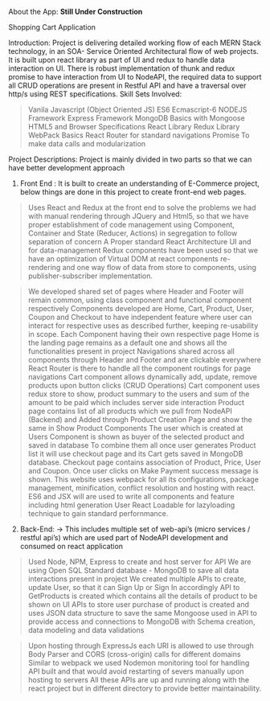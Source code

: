About the App: <b> Still Under Construction </b>

Shopping Cart Application


Introduction: Project is delivering detailed working flow of each MERN Stack technology, in an SOA-
Service Oriented Architectural flow of web projects. It is built upon react library as part of UI and redux
to handle data interaction on UI. There is robust implementation of thunk and redux promise to have
interaction from UI to NodeAPI, the required data to support all CRUD operations are present in
Restful API and have a traversal over http/s using REST specifications.
Skill Sets Involved:
> Vanila Javascript (Object Oriented JS)
> ES6 Ecmascript-6
> NODEJS Framework
> Express Framework
> MongoDB Basics with Mongoose
> HTML5 and Browser Specifications
> React Library
> Redux Library
> WebPack Basics
> React Router for standard navigations
> Promise To make data calls and modularization

Project Descriptions:
 Project is mainly divided in two parts so that we can have better development approach
1. Front End :
It is built to create an understanding of E-Commerce project, below things are done in this project to
create front-end web pages.
> Uses React and Redux at the front end to solve the problems we had with manual rendering
through JQuery and Html5, so that we have proper establishment of code management using
Component, Container and State (Reducer, Actions) in segregation to follow separation of
concern
> A Proper standard React Architecture UI and for data-management Redux components have
been used so that we have an optimization of Virtual DOM at react components re-rendering
and one way flow of data from store to components, using publisher-subscriber
implementation.

> We developed shared set of pages where Header and Footer will remain common, using class
component and functional component respectively
> Components developed are Home, Cart, Product, User, Coupon and Checkout to have
independent feature where user can interact for respective uses as described further, keeping
re-usability in scope.
> Each Component having their own respective page
> Home is the landing page remains as a default one and shows all the functionalities present in
project
> Navigations shared across all components through Header and Footer and are clickable
everywhere
> React Router is there to handle all the component routings for page navigations
> Cart component allows dynamically add, update, remove products upon button clicks (CRUD
Operations)
> Cart component uses redux store to show, product summary to the users and sum of the
amount to be paid which includes server side interaction
> Product page contains list of all products which we pull from NodeAPI (Backend) and Added
through Product Creation Page and show the same in Show Product Components
> The user which is created at Users Component is shown as buyer of the selected product and
saved in database
> To combine them all once user generates Product list it will use checkout page and its Cart gets
saved in MongoDB database.
> Checkout page contains association of Product, Price, User and Coupon. Once user clicks on
Make Payment success message is shown.
> This website uses webpack for all its configurations, package management, minification, conflict
resolution and hosting with react.
> ES6 and JSX will are used to write all components and feature including html generation
> User React Loadable for lazyloading technique to gain standard perfornmance.

2. Back-End:
-&gt; This includes multiple set of web-api’s (micro services / restful api’s) which are used part of NodeAPI
development and consumed on react application
> Used Node, NPM, Express to create and host server for API
> We are using Open SQL Standard database - MongoDB to save all data interactions present in
project
> We created multiple APIs to create, update User, so that it can Sign Up or Sign In accordingly
> API to GetProducts is created which contains all the details of product to be shown on UI
> APIs to store user purchase of product is created and uses JSON data structure to save the same
> Mongoose used in API to provide access and connections to MongoDB with Schema creation,
data modeling and data validations

> Upon hosting through ExpressJs each URI is allowed to use through Body Parser and CORS
(cross-origin) calls for different domains
> Similar to webpack we used Nodemon monitoring tool for handling API built and that would
avoid restarting of severs manually upon hosting to servers
> All these APIs are up and running along with the react project but in different directory to
provide better maintainability.
